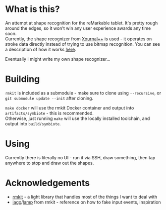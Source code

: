 # What is this?
An attempt at shape recognition for the reMarkable tablet. It's pretty rough around the edges, so it won't win any user experience awards any time soon.  
Currently, the shape recognizer from [Xournal++](https://github.com/xournalpp/xournalpp/) is used - it operates on stroke data directly instead of trying to use bitmap recognition. You can see a description of how it works [here](https://sourceforge.net/p/xournal/support-requests/6/#64c7).

Eventually I might write my own shape recognizer...

# Building
`rmkit` is included as a submodule - make sure to clone using `--recursive`, or `git submodule update --init` after cloning.

`make docker` will use the rmkit Docker container and output into `artifacts/symbiote` - this is recommended.  
Otherwise, just running `make` will use the locally installed toolchain, and output into `build/symbiote`.

# Using
Currently there is literally no UI - run it via SSH, draw something, then tap anywhere to stop and draw out the shapes.

# Acknowledgements
* [rmkit](https://rmkit.dev) - a light library that handles most of the things I want to deal with
* [iago](https://rmkit.dev/apps/iago)/[lamp](https://rmkit.dev/apps/lamp) from rmkit - reference on how to fake input events, inspiration